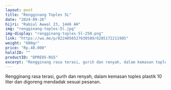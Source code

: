 ```yaml
---
layout: post
title: "Rengginang Toples 5L"
date: "2024-09-26"
hijri: "Rabiul Awwal 23, 1446 AH"
img: "rengginang-toples-5l.jpg"
img-display: "rengginang-toples-5l-250.png"
link: "https://wa.me/p/8224056527630589/6285172211985"
weight: "600gr"
price: "Rp.40.000"
halalID: ""
productID: "DPRE85-RG5"
excerpt: "Rengginang rasa terasi, gurih dan renyah, dalam kemasan toples plastik 10 liter."
---
```

Rengginang rasa terasi, gurih dan renyah, dalam kemasan toples plastik 10 liter dan digoreng mendadak sesuai pesanan.
